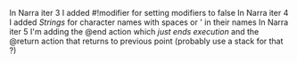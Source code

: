 In Narra iter 3 I added #!modifier for setting modifiers to false
In Narra iter 4 I added _Strings_ for character names with spaces or ' in their names
In Narra iter 5 I'm adding the @end action which _just ends execution_ and the @return action that returns to previous point (probably use a stack for that ?)
